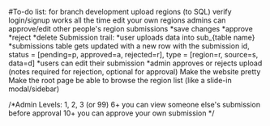 #To-do list: for branch development
	upload regions (to SQL)
	verify login/signup works all the time
	edit your own regions
	admins can approve/edit other people's region submissions
		*save changes
		*approve
		*reject
		*delete
	Submission trail:
		*user uploads data into sub_{table name}
		*submissions table gets updated with a new row with the submission id, status = [pending=p, approved=a, rejected=r], type = [region=r, source=s, data=d]
		*users can edit their submission
		*admin approves or rejects upload (notes required for rejection, optional for approval)
	Make the website pretty
	Make the root page be able to browse the region list (like a slide-in modal/sidebar)
	

/*Admin Levels: 1, 2, 3 (or 99)
	6+ you can view someone else's submission before approval
	10+ you can approve your own submission
*/

